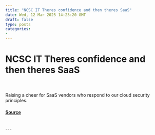 ```yaml
---
title: "NCSC IT Theres confidence and then theres SaaS"
date: Wed, 12 Mar 2025 14:23:20 GMT
draft: false
type: posts
categories: 
- 
---
```

# NCSC IT Theres confidence and then theres SaaS

<br/>

<br/>
Raising a cheer for SaaS vendors who respond to our cloud security principles.

#### [Source](https://www.ncsc.gov.uk/blog-post/ncsc-it-theres-confidence-and-then-theres-saas)

<br/>
---
